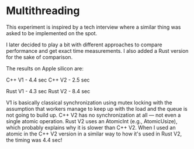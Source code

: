 # Multithreading
This experiment is inspired by a tech interview where a similar thing was asked to be implemented on the spot.

I later decided to play a bit with different approaches to compare performance and get exact time measurements. I also added a Rust version for the sake of comparison.

The results on Apple silicon are:

C++ V1 - 4.4 sec
C++ V2 - 2.5 sec

Rust V1 - 4.3 sec
Rust V2 - 8.4 sec

V1 is basically classical synchronization using mutex locking with the assumption that workers manage to keep up with the load and the queue is not going to build up. C++ V2 has no synchronization at all — not even a single atomic operation. Rust V2 uses an AtomicInt (e.g., AtomicUsize), which probably explains why it is slower than C++ V2. When I used an atomic<int> in the C++ V2 version in a similar way to how it's used in Rust V2, the timing was 4.4 sec!
